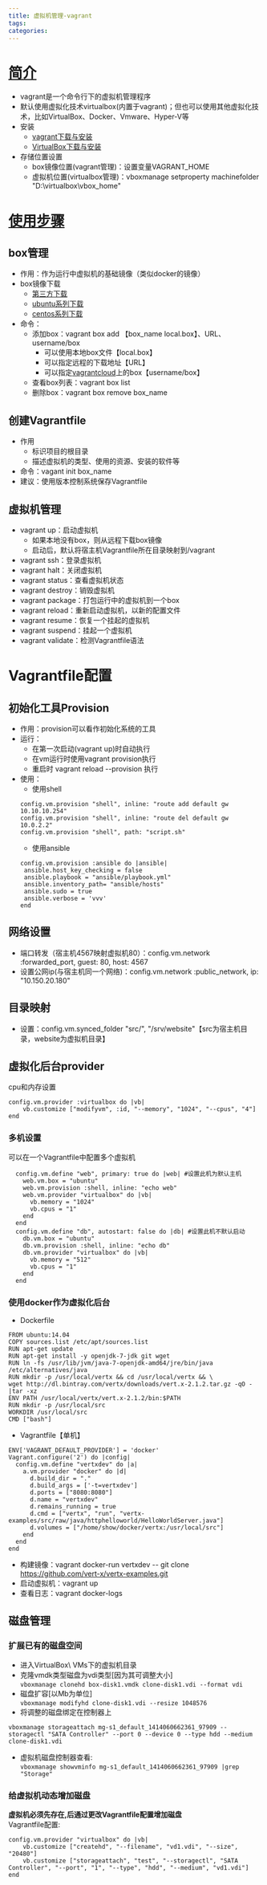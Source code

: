 ```yaml
---
title: 虚拟机管理-vagrant
tags:
categories:
---
```

# [简介](https://www.vagrantup.com/docs/)
* vagrant是一个命令行下的虚拟机管理程序
* 默认使用虚拟化技术virtualbox(内置于vagrant)；但也可以使用其他虚拟化技术，比如VirtualBox、Docker、Vmware、Hyper-V等
* 安装
    - [vagrant下载与安装](https://www.vagrantup.com/downloads.html)
    - [VirtualBox下载与安装](https://www.virtualbox.org/wiki/Downloads)
* 存储位置设置
    - box镜像位置(vagrant管理)：设置变量VAGRANT_HOME
    - 虚拟机位置(virtualbox管理)：vboxmanage setproperty machinefolder "D:\virtualbox\vbox_home"

# [使用步骤](https://www.vagrantup.com/intro/getting-started/index.html)
## box管理
* 作用：作为运行中虚拟机的基础镜像（类似docker的镜像）
* box镜像下载
    - [第三方下载](http://www.vagrantbox.es/)
    - [ubuntu系列下载](http://cloud-images.ubuntu.com/)
    - [centos系列下载](http://cloud.centos.org/)
* 命令：
    - 添加box：vagrant box add 【box_name local.box】、URL、username/box
        + 可以使用本地box文件【local.box】
        + 可以指定远程的下载地址【URL】
        + 可以指定[vagrantcloud][vagrantcloud]上的box【username/box】
    - 查看box列表：vagrant box list
    - 删除box：vagrant box remove box_name

[vagrantcloud]: https://app.vagrantup.com/boxes/search
## 创建Vagrantfile
* 作用
    - 标识项目的根目录
    - 描述虚拟机的类型、使用的资源、安装的软件等
* 命令：vagant init box_name
* 建议：使用版本控制系统保存Vagrantfile

## 虚拟机管理
* vagrant up：启动虚拟机
    - 如果本地没有box，则从远程下载box镜像
    - 启动后，默认将宿主机Vagrantfile所在目录映射到/vagrant
* vagrant ssh：登录虚拟机
* vagrant halt：关闭虚拟机
* vagrant status：查看虚拟机状态
* vagrant destroy：销毁虚拟机
* vagrant package：打包运行中的虚拟机到一个box
* vagrant reload：重新启动虚拟机，以新的配置文件
* vagrant resume：恢复一个挂起的虚拟机
* vagrant suspend：挂起一个虚拟机
* vagrant validate：检测Vagrantfile语法

# Vagrantfile配置
## 初始化工具Provision
* 作用：provision可以看作初始化系统的工具 
* 运行：
    - 在第一次启动(vagrant up)时自动执行
    - 在vm运行时使用vagrant provision执行
    - 重启时 vagrant reload --provision 执行 
* 使用：
    - 使用shell
    ```
    config.vm.provision "shell", inline: "route add default gw 10.10.10.254"
    config.vm.provision "shell", inline: "route del default gw 10.0.2.2"
    config.vm.provision "shell", path: "script.sh"
    ```
    - 使用ansible
    ```
    config.vm.provision :ansible do |ansible|
     ansible.host_key_checking = false
     ansible.playbook = "ansible/playbook.yml"
     ansible.inventory_path= "ansible/hosts"
     ansible.sudo = true
     ansible.verbose = 'vvv'
    end
    ```

## 网络设置
* 端口转发（宿主机4567映射虚拟机80）：config.vm.network :forwarded_port, guest: 80, host: 4567
* 设置公网ip(与宿主机同一个网络)：config.vm.network :public_network, ip: "10.150.20.180"

## 目录映射
* 设置：config.vm.synced_folder "src/", "/srv/website"【src为宿主机目录，website为虚拟机目录】

## 虚拟化后台provider
cpu和内存设置
```
config.vm.provider :virtualbox do |vb|
    vb.customize ["modifyvm", :id, "--memory", "1024", "--cpus", "4"]
end
```
### 多机设置
可以在一个Vagrantfile中配置多个虚拟机
```
  config.vm.define "web", primary: true do |web| #设置此机为默认主机
    web.vm.box = "ubuntu"
    web.vm.provision :shell, inline: "echo web"
    web.vm.provider "virtualbox" do |vb|
      vb.memory = "1024"
      vb.cpus = "1"
    end
  end
  config.vm.define "db", autostart: false do |db| #设置此机不默认启动
    db.vm.box = "ubuntu"
    db.vm.provision :shell, inline: "echo db"
    db.vm.provider "virtualbox" do |vb|
      vb.memory = "512"
      vb.cpus = "1"
    end
  end
```
### 使用docker作为虚拟化后台
* Dockerfile
```
FROM ubuntu:14.04
COPY sources.list /etc/apt/sources.list
RUN apt-get update
RUN apt-get install -y openjdk-7-jdk git wget
RUN ln -fs /usr/lib/jvm/java-7-openjdk-amd64/jre/bin/java /etc/alternatives/java
RUN mkdir -p /usr/local/vertx && cd /usr/local/vertx && \
wget http://dl.bintray.com/vertx/downloads/vert.x-2.1.2.tar.gz -qO -|tar -xz
ENV PATH /usr/local/vertx/vert.x-2.1.2/bin:$PATH
RUN mkdir -p /usr/local/src
WORKDIR /usr/local/src
CMD ["bash"]
```
* Vagrantfile【单机】
```
ENV['VAGRANT_DEFAULT_PROVIDER'] = 'docker'
Vagrant.configure('2') do |config|
  config.vm.define "vertxdev" do |a|
    a.vm.provider "docker" do |d|
      d.build_dir = "."
      d.build_args = ['-t=vertxdev']
      d.ports = ["8080:8080"]
      d.name = "vertxdev"
      d.remains_running = true
      d.cmd = ["vertx", "run", "vertx-examples/src/raw/java/httphelloworld/HelloWorldServer.java"]
      d.volumes = ["/home/show/docker/vertx:/usr/local/src"]
    end
  end
end
```
* 构建镜像：vagrant docker-run vertxdev -- git clone https://github.com/vert-x/vertx-examples.git
* 启动虚拟机：vagrant up
* 查看日志：vagrant docker-logs

## 磁盘管理
### 扩展已有的磁盘空间
* 进入VirtualBox\ VMs下的虚拟机目录  
* 克隆vmdk类型磁盘为vdi类型[因为其可调整大小]  
`vboxmanage clonehd box-disk1.vmdk clone-disk1.vdi --format vdi`  
* 磁盘扩容[以Mb为单位]  
`vboxmanage modifyhd clone-disk1.vdi --resize 1048576`  
* 将调整的磁盘绑定在控制器上  

```
vboxmanage storageattach mg-s1_default_1414060662361_97909 --storagectl "SATA Controller" --port 0 --device 0 --type hdd --medium clone-disk1.vdi
```

* 虚拟机磁盘控制器查看:  
`vboxmanage showvminfo mg-s1_default_1414060662361_97909 |grep "Storage"`

### 给虚拟机动态增加磁盘  
__虚拟机必须先存在,后通过更改Vagrantfile配置增加磁盘__  
Vagrantfile配置:  

```
config.vm.provider "virtualbox" do |vb|
    vb.customize ["createhd", "--filename", "vd1.vdi", "--size", "20480"]
    vb.customize ["storageattach", "test", "--storagectl", "SATA Controller", "--port", "1", "--type", "hdd", "--medium", "vd1.vdi"]
end
```
